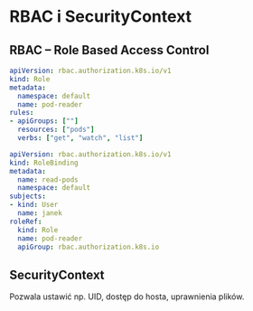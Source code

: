 
# RBAC i SecurityContext

## RBAC – Role Based Access Control

```yaml
apiVersion: rbac.authorization.k8s.io/v1
kind: Role
metadata:
  namespace: default
  name: pod-reader
rules:
- apiGroups: [""]
  resources: ["pods"]
  verbs: ["get", "watch", "list"]
```

```yaml
apiVersion: rbac.authorization.k8s.io/v1
kind: RoleBinding
metadata:
  name: read-pods
  namespace: default
subjects:
- kind: User
  name: janek
roleRef:
  kind: Role
  name: pod-reader
  apiGroup: rbac.authorization.k8s.io
```

## SecurityContext

Pozwala ustawić np. UID, dostęp do hosta, uprawnienia plików.
